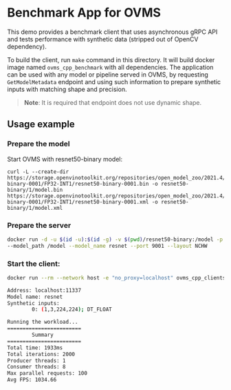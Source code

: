 # Benchmark App for OVMS

This demo provides a benchmark client that uses asynchronous gRPC API and tests performance with synthetic data (stripped out of OpenCV dependency).

To build the client, run `make` command in this directory. It will build docker image named `ovms_cpp_benchmark` with all dependencies. The application can be used with any model or pipeline served in OVMS, by requesting `GetModelMetadata` endpoint and using such information to prepare synthetic inputs with matching shape and precision.

> **Note**: It is required that endpoint does not use dynamic shape.

## Usage example

### Prepare the model
Start OVMS with resnet50-binary model:
```
curl -L --create-dir https://storage.openvinotoolkit.org/repositories/open_model_zoo/2021.4/models_bin/3/resnet50-binary-0001/FP32-INT1/resnet50-binary-0001.bin -o resnet50-binary/1/model.bin https://storage.openvinotoolkit.org/repositories/open_model_zoo/2021.4/models_bin/3/resnet50-binary-0001/FP32-INT1/resnet50-binary-0001.xml -o resnet50-binary/1/model.xml
```

### Prepare the server
```bash
docker run -d -u $(id -u):$(id -g) -v $(pwd)/resnet50-binary:/model -p 9001:9001 openvino/model_server:latest \
--model_path /model --model_name resnet --port 9001 --layout NCHW
```

### Start the client:
```bash
docker run --rm --network host -e "no_proxy=localhost" ovms_cpp_clients ./synthetic_client_async_benchmark --grpc_port=9001 --iterations=2000 --max_parallel_requests=100 --consumers=8 --producers=1

Address: localhost:11337
Model name: resnet
Synthetic inputs:
        0: (1,3,224,224); DT_FLOAT

Running the workload...
========================
        Summary
========================
Total time: 1933ms
Total iterations: 2000
Producer threads: 1
Consumer threads: 8
Max parallel requests: 100
Avg FPS: 1034.66
```
